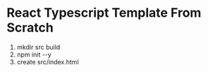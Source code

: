 # React Typescript Template From Scratch

1. mkdir src build
2. npm init --y
3. create src/index.html